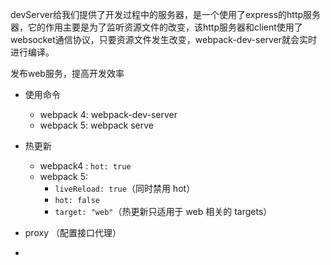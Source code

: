 devServer给我们提供了开发过程中的服务器，是一个使用了express的http服务器，它的作用主要是为了监听资源文件的改变，该http服务器和client使用了websocket通信协议，只要资源文件发生改变，webpack-dev-server就会实时进行编译。

发布web服务，提高开发效率

- 使用命令
  - webpack 4: webpack-dev-server
  - webpack 5: webpack serve



- 热更新
  - webpack4 : `hot: true`
  - webpack 5: 
    - `liveReload: true`（同时禁用 hot）
    - `hot: false`
    - `target: "web"`（热更新只适用于 web 相关的 targets）
- proxy （配置接口代理）
- 

